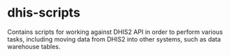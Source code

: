 # dhis-scripts

Contains scripts for working against DHIS2 API in order to perform various
tasks, including moving data from DHIS2 into other systems, such as data
warehouse tables.

